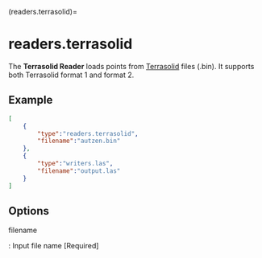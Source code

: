 (readers.terrasolid)=

# readers.terrasolid

The **Terrasolid Reader** loads points from [Terrasolid] files (.bin).
It supports both Terrasolid format 1 and format 2.

## Example

```json
[
    {
        "type":"readers.terrasolid",
        "filename":"autzen.bin"
    },
    {
        "type":"writers.las",
        "filename":"output.las"
    }
]
```

## Options

filename

: Input file name \[Required\]

```{include} reader_opts.md
```

[terrasolid]: https://www.terrasolid.com/home.php
